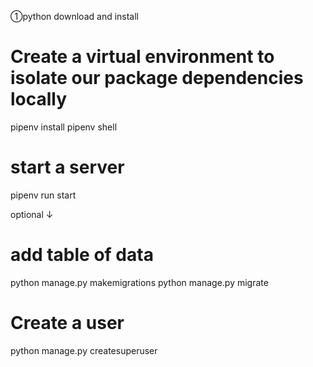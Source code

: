 ①python download and install
# Create a virtual environment to isolate our package dependencies locally
pipenv install
pipenv shell 

# start a server
pipenv run start


optional
↓
# add table of data
python manage.py makemigrations
python manage.py migrate

# Create a user
python manage.py createsuperuser
